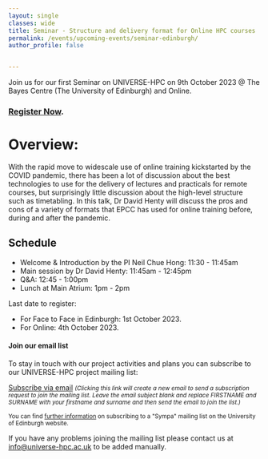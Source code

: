 ```yaml
---
layout: single
classes: wide
title: Seminar - Structure and delivery format for Online HPC courses
permalink: /events/upcoming-events/seminar-edinburgh/
author_profile: false


---
```

Join us for our first Seminar on UNIVERSE-HPC on 9th October 2023 @ The Bayes Centre (The University of Edinburgh) and Online.

### [Register Now](https://www.eventbrite.co.uk/e/structure-and-delivery-format-for-online-hpc-courses-tickets-712949680687?aff=oddtdtcreator).

# Overview: #
With the rapid move to widescale use of online training kickstarted by the COVID pandemic, there has been a lot of discussion about the best technologies to use for the delivery of lectures and practicals for remote courses, but surprisingly little discussion about the high-level structure such as timetabling. In this talk, Dr David Henty will discuss the pros and cons of a variety of formats that EPCC has used for online training before, during and after the pandemic.

## Schedule
- Welcome & Introduction by the PI Neil Chue Hong: 11:30 - 11:45am
- Main session by Dr David Henty: 11:45am - 12:45pm
- Q&A: 12:45 - 1:00pm
- Lunch at Main Atrium: 1pm - 2pm

Last date to register:
- For Face to Face in Edinburgh: 1st October 2023.
- For Online: 4th October 2023.


#### Join our email list

To stay in touch with our project activities and plans you can subscribe to our
UNIVERSE-HPC project mailing list:

<a
href="mailto:sympa@mlist.is.ed.ac.uk?body=SUBSCRIBE%20universe-hpc%20FIRSTNAME%20SURNAME%20%0A%0AQUIT%0A%0A">Subscribe
via email</a> <small>_(Clicking this link will create a new email to send a
subscription request to join the mailing list. Leave the email subject blank
and replace FIRSTNAME and SURNAME with your firstname and surname and then send
the email to join the list.)_</small>

<small>You can find [further
information](https://www.ed.ac.uk/information-services/computing/comms-and-collab/email/lists/sympa/subscribe)
on subscribing to a "Sympa" mailing list on the University of Edinburgh
website.</small>

If you have any problems joining the mailing list please contact us at
[info@universe-hpc.ac.uk](mailto:info@universe-hpc.ac.uk) to be added manually.
